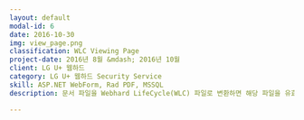 ```yaml
---
layout: default
modal-id: 6
date: 2016-10-30
img: view_page.png
classification: WLC Viewing Page
project-date: 2016년 8월 &mdash; 2016년 10월
client: LG U+ 웹하드
category: LG U+ 웹하드 Security Service
skill: ASP.NET WebForm, Rad PDF, MSSQL
description: 문서 파일을 Webhard LifeCycle(WLC) 파일로 변환하면 해당 파일을 유효기간 설정 및 실시간으로 폐기할 수 있습니다. 이 페이지는 WLC 파일을 뷰잉하는 페이지입니다.<br /><br /><a href="http://www.webhard.co.kr/webII/page/service/?p=edrm" target="_blank">LG U+ 웹하드 문서보안 소개 페이지</a>를 방문해 보세요!

---
```

